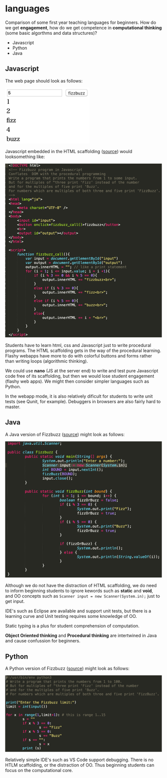 # languages
Comparison of some first year teaching languages for beginners. How do we get **engagement**, how do we get competence in **computational thinking** (some basic algorthms and data structures)?

* Javascript
* Python 
* Java

## Javascript

The web page should look as follows:

![png](javascript/fizzbuzz.png)

Javascript embedded in the HTML scaffolding ([source](javascript/fizzbuzz.html)) would looksomething like:

![png](javascript/html.png)

Students have to learn html, css and Javascript just to write procedural programs. The HTML scaffolding gets in the way of the procedural learning. Flashy webapps have more to do with colorful buttons and forms rather than writing loops (algorithmic thinking). 

We could use **nano** (JS at the server end) to write and test pure Javascript code free of its scaffolding, but then we would lose student engagement (flashy web apps). We might then consider simpler languages such as Python. 

In the webapp mode, it is also relatively dificult for students to write unit tests (see Qunit, for example). Debuggers in browsers are also fairly hard to master.

## Java

A Java version of Fizzbuzz ([source](java/Fizzbuzz.java))  might look as follows:

![png](java/java.png)

Although we do not have the distraction of HTML scaffolding, we do need to inform beginning students to ignore kewords such as **static** and **void**, and OO concepts such as `Scanner input = new Scanner(System.in);` just to get input.

IDE's such as Eclipse are available and support unit tests, but there is a learning curve and Unit testing requires some knowledge of OO. 

Static typing is a plus for student comprehension of computation.

**Object Oriented thinking** and **Procedural thinking** are intertwined in Java and cause confussion for beginners.

## Python

A Python version of Fizzbuzz ([source](python/fizzbuzz.py))  might look as follows:

![png](python/python.png)

Relatively simple IDE's such as VS Code support debugging. There is no HTLM scaffolding, or the distraction of OO. Thus beginning students can focus on the computational core.






